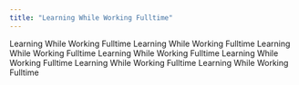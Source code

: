 ```yaml
---
title: "Learning While Working Fulltime"
---
```


Learning While Working Fulltime
Learning While Working Fulltime
Learning While Working Fulltime
Learning While Working Fulltime
Learning While Working Fulltime
Learning While Working Fulltime
Learning While Working Fulltime
